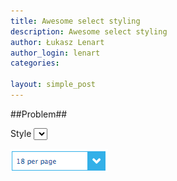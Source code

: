 ```yaml
---
title: Awesome select styling
description: Awesome select styling
author: Łukasz Lenart
author_login: lenart
categories:

layout: simple_post
---
```


##Problem##

Style <select> to look better, osm! and not like native select on given OS, basically to look like this:

<div style="width:100%; text-align:left">
<img src="/img/uploads/2014/03/req.png" align="center" />
</div>
